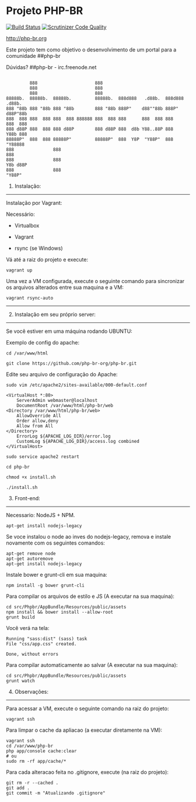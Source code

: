 Projeto PHP-BR
========================

[![Build Status](https://travis-ci.org/php-br-org/php-br.png?branch=master)](https://travis-ci.org/php-br-org/php-br) [![Scrutinizer Code Quality](https://scrutinizer-ci.com/g/php-br-org/php-br/badges/quality-score.png?b=master)](https://scrutinizer-ci.com/g/php-br-org/php-br/?branch=master)

http://php-br.org

Este projeto tem como objetivo o desenvolvimento
de um portal para a comunidade ##php-br

Dúvidas? ##php-br - irc.freenode.net

```

         888                      888                                        
         888                      888                                        
         888                      888                                        
88888b.  88888b.  88888b.         88888b.  888d888   .d88b.  888d888 .d88b.  
888 "88b 888 "88b 888 "88b        888 "88b 888P"    d88""88b 888P"  d88P"88b 
888  888 888  888 888  888 888888 888  888 888      888  888 888    888  888 
888 d88P 888  888 888 d88P        888 d88P 888  d8b Y88..88P 888    Y88b 888 
88888P"  888  888 88888P"         88888P"  888  Y8P  "Y88P"  888     "Y88888 
888               888                                                    888 
888               888                                               Y8b d88P 
888               888                                                "Y88P"  
```


1) Instalação:
----------------------------------

Instalação por Vagrant:

Necessário:

- Virtualbox

- Vagrant

- rsync (se Windows)


Vá até a raiz do projeto e execute:

    vagrant up

Uma vez a VM configurada, execute o seguinte comando para sincronizar os arquivos alterados entre sua maquina e a VM:

    vagrant rsync-auto

---

2) Instalação em seu próprio server:
-------------------------
Se você estiver em uma máquina rodando UBUNTU:

Exemplo de config do apache:

    cd /var/www/html

    git clone https://github.com/php-br-org/php-br.git

Edite seu arquivo de configuração do Apache:

    sudo vim /etc/apache2/sites-available/000-default.conf

    <VirtualHost *:80>
    	ServerAdmin webmaster@localhost
    	DocumentRoot /var/www/html/php-br/web
    <Directory /var/www/html/php-br/web>
        AllowOverride All
        Order allow,deny
        Allow from All
    </Directory>
    	ErrorLog ${APACHE_LOG_DIR}/error.log
    	CustomLog ${APACHE_LOG_DIR}/access.log combined
    </VirtualHost>

    sudo service apache2 restart

    cd php-br

    chmod +x install.sh

    ./install.sh

3) Front-end:
----------------------------------
Necessario: NodeJS + NPM. 

    apt-get install nodejs-legacy

Se voce instalou o node ao inves do nodejs-legacy, remova e instale novamente com os seguintes comandos:

    apt-get remove node
    apt-get autoremove
    apt-get install nodejs-legacy

Instale bower e grunt-cli em sua maquina:
    
    npm install -g bower grunt-cli

Para compilar os arquivos de estilo e JS (A executar na sua maquina):

    cd src/Phpbr/AppBundle/Resources/public/assets
    npm install && bower install --allow-root
    grunt build

Você verá na tela:

    Running "sass:dist" (sass) task
    File "css/app.css" created.

    Done, without errors

Para compilar automaticamente ao salvar (A executar na sua maquina):

    cd src/Phpbr/AppBundle/Resources/public/assets
    grunt watch


4) Observações:
----------------------------------

Para acessar a VM, execute o seguinte comando na raiz do projeto:

    vagrant ssh

Para limpar o cache da apliacao (a executar diretamente na VM):

    vagrant ssh
    cd /var/www/php-br
    php app/console cache:clear
    # ou
    sudo rm -rf app/cache/*

Para cada alteracao feita no .gitignore, execute (na raiz do projeto):

    git rm -r --cached .
    git add .
    git commit -m "Atualizando .gitignore"
